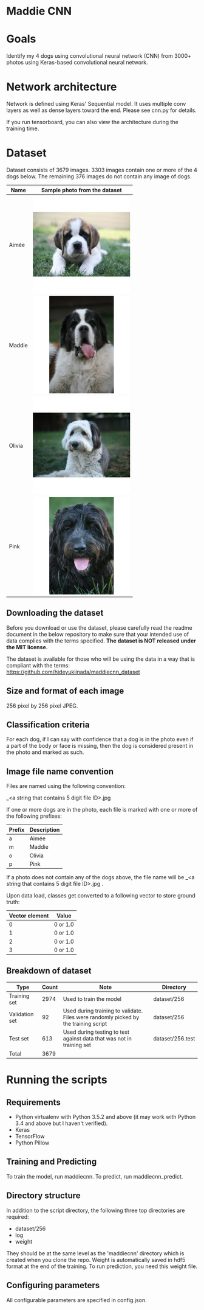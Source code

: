 # Maddie CNN

# Goals
Identify my 4 dogs using convolutional neural network (CNN) from 3000+ photos using Keras-based convolutional neural network.

# Network architecture
Network is defined using Keras' Sequential model.  It uses multiple conv layers as well as dense layers toward the end.  Please see cnn.py for details.

If you run tensorboard, you can also view the architecture during the training time.

# Dataset
Dataset consists of 3679 images.  3303 images contain one or more of the 4 dogs below.  The remaining 376 images do not contain any image of dogs. 

|  Name | Sample photo from the dataset  |
|---|---|
| Aimée | ![Image of Aimee](assets/images/a_02059.jpg_256x256.jpg) |
| Maddie | ![Image of Maddie](assets/images/m_01409.jpg_256x256.jpg) |
| Olivia | ![Image of Olivia](assets/images/o_01106.jpg_256x256.jpg) |
| Pink | ![Image of Pink](assets/images/p_01216.jpg_256x256.jpg) |

## Downloading the dataset
Before you download or use the dataset, please carefully read the readme document in the below repository to make sure that your intended use of data complies with the terms specified.  **The dataset is NOT released under the MIT license.**

The dataset is available for those who will be using the data in a way that is compliant with the terms:
https://github.com/hideyukiinada/maddiecnn_dataset

## Size and format of each image
256 pixel by 256 pixel JPEG.

## Classification criteria
For each dog, if I can say with confidence that a dog is in the photo even if a part of the body or face is missing, then the dog is considered present in the photo and marked as such.

## Image file name convention 
Files are named using the following convention:

<Name prefixes>_<a string that contains 5 digit file ID>.jpg

If one or more dogs are in the photo, each file is marked with one or more of the following prefixes: 

| Prefix | Description
|---|---|
| a | Aimée |
| m | Maddie |
| o | Olivia |
| p | Pink |

  
If a photo does not contain any of the dogs above, the file name will be _<a string that contains 5 digit file ID>.jpg
.

Upon data load, classes get converted to a following vector to store ground truth:

| Vector element | Value |
|---|---|
|0|0 or 1.0|
|1|0 or 1.0|
|2|0 or 1.0|
|3|0 or 1.0|

## Breakdown of dataset
| Type | Count | Note | Directory | 
|---|---|---|---|
| Training set | 2974 | Used to train the model | dataset/256 |
| Validation set | 92 | Used during training to validate.  Files were randomly picked by the training script |  dataset/256 |
| Test set | 613 | Used during testing to test against data that was not in training set |  dataset/256.test |
| Total | 3679 |   |


# Running the scripts
## Requirements
- Python virtualenv with Python 3.5.2 and above (it may work with Python 3.4 and above but I haven't verified).
- Keras
- TensorFlow
- Python Pillow

## Training and Predicting
To train the model, run maddiecnn.  To predict, run maddiecnn_predict.

## Directory structure
In addition to the script directory, the following three top directories are required:
- dataset/256
- log
- weight

They should be at the same level as the 'maddiecnn' directory which is created when you clone the repo.
Weight is automatically saved in hdf5 format at the end of the training.  To run prediction, you need this weight file.

## Configuring parameters
All configurable parameters are specified in config.json.
